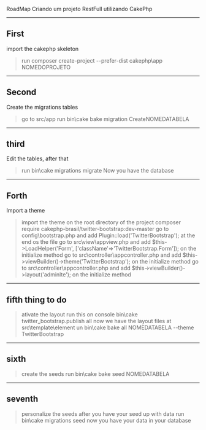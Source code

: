 RoadMap Criando um projeto RestFull utilizando CakePhp

---
First
---

import the cakephp skeleton
> run composer create-project --prefer-dist cakephp\app NOMEDOPROJETO

---
Second
---

Create the migrations tables
> go to src/app
> run bin\cake bake migration CreateNOMEDATABELA
 
---
third
---

Edit the tables, after that 
> run bin\cake migrations migrate
> Now you have the database

---
Forth
---

Import a theme
> import the theme on the root directory of the project
> composer require cakephp-brasil/twitter-bootstrap:dev-master
> go to config\bootstrap.php and add Plugin::load('TwitterBootstrap'); at the end os the file
> go to src\view\appview.php and add $this->LoadHelper('Form', ['className'=>'TwitterBootstrap.Form']); on the initialize method
> go to src\controller\appcontroller.php and add $this->viewBuilder()->theme('TwitterBootstrap');  on the initialize method
> go to src\controller\appcontroller.php and add $this->viewBuilder()->layout('adminlte'); on the initialize method


---
fifth thing to do 
---

> ativate the layout
> run this on console bin\cake twitter_bootstrap.publish all
> now we have the layout files at src\template\element
> un bin\cake bake all NOMEDATABELA --theme TwitterBootstrap

---
sixth
---

> create the seeds
> run bin\cake bake seed NOMEDATABELA

---
seventh
---

> personalize the seeds 
> after you have your seed up with data
> run bin\cake migrations seed
> now you have your data in your database











